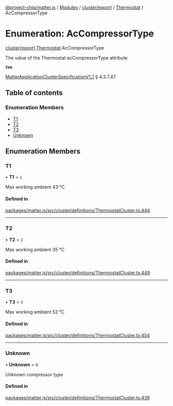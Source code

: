 [@project-chip/matter.js](../README.md) / [Modules](../modules.md) / [cluster/export](../modules/cluster_export.md) / [Thermostat](../modules/cluster_export.Thermostat.md) / AcCompressorType

# Enumeration: AcCompressorType

[cluster/export](../modules/cluster_export.md).[Thermostat](../modules/cluster_export.Thermostat.md).AcCompressorType

The value of the Thermostat acCompressorType attribute

**`See`**

[MatterApplicationClusterSpecificationV1_1](../interfaces/spec_export.MatterApplicationClusterSpecificationV1_1.md) § 4.3.7.47

## Table of contents

### Enumeration Members

- [T1](cluster_export.Thermostat.AcCompressorType.md#t1)
- [T2](cluster_export.Thermostat.AcCompressorType.md#t2)
- [T3](cluster_export.Thermostat.AcCompressorType.md#t3)
- [Unknown](cluster_export.Thermostat.AcCompressorType.md#unknown)

## Enumeration Members

### T1

• **T1** = ``1``

Max working ambient 43 °C

#### Defined in

[packages/matter.js/src/cluster/definitions/ThermostatCluster.ts:444](https://github.com/project-chip/matter.js/blob/3adaded6/packages/matter.js/src/cluster/definitions/ThermostatCluster.ts#L444)

___

### T2

• **T2** = ``2``

Max working ambient 35 °C

#### Defined in

[packages/matter.js/src/cluster/definitions/ThermostatCluster.ts:449](https://github.com/project-chip/matter.js/blob/3adaded6/packages/matter.js/src/cluster/definitions/ThermostatCluster.ts#L449)

___

### T3

• **T3** = ``3``

Max working ambient 52 °C

#### Defined in

[packages/matter.js/src/cluster/definitions/ThermostatCluster.ts:454](https://github.com/project-chip/matter.js/blob/3adaded6/packages/matter.js/src/cluster/definitions/ThermostatCluster.ts#L454)

___

### Unknown

• **Unknown** = ``0``

Unknown compressor type

#### Defined in

[packages/matter.js/src/cluster/definitions/ThermostatCluster.ts:439](https://github.com/project-chip/matter.js/blob/3adaded6/packages/matter.js/src/cluster/definitions/ThermostatCluster.ts#L439)
